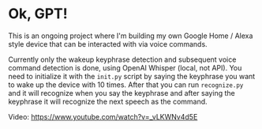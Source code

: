# Ok, GPT!

This is an ongoing project where I'm building my own Google Home / Alexa style device that can be interacted with via voice commands.

Currently only the wakeup keyphrase detection and subsequent voice command detection is done, using OpenAI Whisper (local, not API). You need to initialize it with the `init.py` script by saying the keyphrase you want to wake up the device with 10 times. After that you can run `recognize.py` and it will recognize when you say the keyphrase and after saying the keyphrase it will recognize the next speech as the command.

Video: https://www.youtube.com/watch?v=_vLKWNv4d5E
